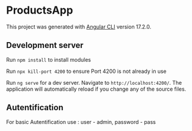 # ProductsApp

This project was generated with [Angular CLI](https://github.com/angular/angular-cli) version 17.2.0.

## Development server
Run `npm install` to install modules

Run `npx kill-port 4200` to ensure Port 4200 is not already in use

Run `ng serve` for a dev server. Navigate to `http://localhost:4200/`. The application will automatically reload if you change any of the source files.


## Autentification
For basic Autentification use : user - admin, password - pass
